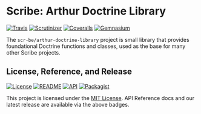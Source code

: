 # Scribe: Arthur Doctrine Library

[![Travis](https://scr.be/arthur-doctrine-library/travis_shield)](https://scr.be/arthur-doctrine-library/travis)
[![Scrutinizer](https://scr.be/arthur-doctrine-library/scrutinizer_shield)](https://scr.be/arthur-doctrine-library/scrutinizer)
[![Coveralls](https://scr.be/arthur-doctrine-library/coveralls_shield)](https://scr.be/arthur-doctrine-library/coveralls)
[![Gemnasium](https://scr.be/arthur-doctrine-library/gemnasium_shield)](https://scr.be/arthur-doctrine-library/gemnasium)

The `scr-be/arthur-doctrine-library` project is small library that provides foundational Doctrine functions and classes, 
used as the base for many other Scribe projects.

## License, Reference, and Release

[![License](https://scr.be/arthur-doctrine-library/license_shield)](https://scr.be/arthur-doctrine-library/license)
[![README](https://scr.be/arthur-doctrine-library/readme_shield)](https://scr.be/arthur-doctrine-library/readme)
[![API](https://scr.be/arthur-doctrine-library/api_shield)](https://scr.be/arthur-doctrine-library/api)
[![Packagist](https://scr.be/arthur-doctrine-library/packagist_shield)](https://scr.be/arthur-doctrine-library/packagist)

This project is licensed under the [MIT License](https://github.com/scr-be/arthur-doctrine-library/blob/master/LICENSE.md).
API Reference docs and our latest release are available via the above badges.
